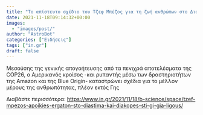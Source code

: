 ```yaml
---
title: "Το απίστευτο σχέδιο του Τζεφ Μπέζος για τη ζωή ανθρώπων στο Διάστημα"
date: 2021-11-18T09:14:32+00:00
images:
  - "images/post/"
author: "AstroBot"
categories: ["Ειδήσεις"]
tags: ["in.gr"]
draft: false
---
```


Μεσούσης της γενικής απογοήτευσης από τα πενιχρά αποτελέσματα της COP26, ο Αμερικανός κροίσος -και ρυπαντής μέσω των δραστηριοτήτων της Amazon και της Blue Origin- καταστρώνει σχέδια για το μέλλον μέρους της ανθρωπότητας, πλέον εκτός Γης

Διαβάστε περισσότερα: https://www.in.gr/2021/11/18/b-science/space/tzef-mpezos-apoikies-ergaton-sto-diastima-kai-diakopes-sti-gi-gia-ligous/
